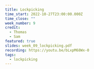 ```yaml
---
title: Lockpicking
time_start: 2022-10-27T23:00:00.000Z
time_close: ""
week_number: 9
credit:
  - Thomas
  - Sam
featured: true
slides: week_09_lockpicking.pdf
recording: https://youtu.be/bLxpM68Wx-0
tags:
  - lockpicking
---
```

